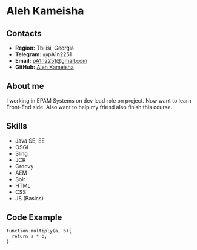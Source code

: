 # Aleh Kameisha
## Contacts 
* **Region:** Tbilisi, Georgia
* **Telegram:** @pA1n2251
* **Email:** pA1n2251@gmail.com
* **GitHub:** [Aleh Kameisha](https://github.com/pA1n2251)
## About me
I working in EPAM Systems on dev lead role on project. Now want to learn Front-End side. Also want to help my friend also finish this course.
## Skills
* Java SE, EE
* OSGi
* Sling
* JCR
* Groovy
* AEM
* Solr
* HTML
* CSS
* JS (Basics)
## Code Example
```
function multiply(a, b){
  return a * b;
}
```